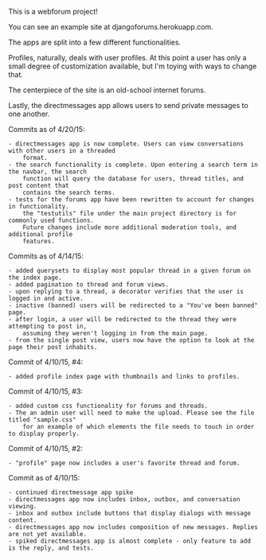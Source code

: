 
This is a webforum project!

You can see an example site at djangoforums.herokuapp.com.

The apps are split into a few different functionalities.

Profiles, naturally, deals with user profiles. At this point a user has only a small degree
of customization available, but I'm toying with ways to change that.

The centerpiece of the site is an old-school internet forums.

Lastly, the directmessages app allows users to send private messages to one another.

Commits as of 4/20/15:

    - directmessages app is now complete. Users can view conversations with other users in a threaded
        format.
    - the search functionality is complete. Upon entering a search term in the navbar, the search
        function will query the database for users, thread titles, and post content that
        contains the search terms.
    - tests for the forums app have been rewritten to account for changes in functionality.
        the "testutils" file under the main project directory is for commonly used functions.
        Future changes include more additional moderation tools, and additional profile
        features.



    
Commits as of 4/14/15:

    - added querysets to display most popular thread in a given forum on the index page.
    - added pagination to thread and forum views.
    - upon replying to a thread, a decorator verifies that the user is logged in and active.
    - inactive (banned) users will be redirected to a "You've been banned" page.
    - after login, a user will be redirected to the thread they were attempting to post in,
        assuming they weren't logging in from the main page.
    - from the single post view, users now have the option to look at the page their post inhabits.

Commit of 4/10/15, #4:

    - added profile index page with thumbnails and links to profiles.


Commit of 4/10/15, #3:

    - added custom css functionality for forums and threads.
    - The an admin user will need to make the upload. Please see the file titled "sample.css"
        for an example of which elements the file needs to touch in order to display properly.


Commit of 4/10/15, #2:

    - "profile" page now includes a user's favorite thread and forum.

Commit as of 4/10/15:

    - continued directmessage app spike
    - directmessages app now includes inbox, outbox, and conversation viewing.
    - inbox and outbox include buttons that display dialogs with message content.
    - directmessages app now includes composition of new messages. Replies are not yet available.
    - spiked directmessages app is almost complete - only feature to add is the reply, and tests.
